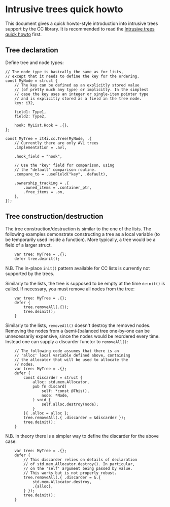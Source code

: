 # Intrusive trees quick howto

This document gives a quick howto-style introduction into intrusive trees support by the CC library. It is recommended to read the [Intrusive trees quick howto](intrusive-lists.md) first.

## Tree declaration

Define tree and node types:
```
// The node type is basically the same as for lists,
// except that it needs to define the key for the ordering.
const MyNode = struct {
    // The key can be defined as an explicitly stored value
    // (of pretty much any type) or implicitly. In the simplest
    // case the key uses an integer or single-item pointer type
    // and is explicitly stored as a field in the tree node.
    key: i32,

    field1: Type1,
    field2: Type2,

    hook: MyList.Hook = .{},
};

const MyTree = zt4i.cc.Tree(MyNode, .{
    // Currently there are only AVL trees
    .implementation = .avl,

    .hook_field = "hook",

    // Use the "key" field for comparison, using
    // the "default" comparison routine.
    .compare_to = .useField("key", .default),

    .ownership_tracking = .{
        .owned_items = .container_ptr,
        .free_items = .on,
    },
});
```

## Tree construction/destruction

The tree construction/destruction is similar to the one of the lists. The following examples demonstrate constructing a tree as a local variable (to be temporarily used inside a function). More typically, a tree would be a field of a larger struct.
```
    var tree: MyTree = .{};
    defer tree.deinit();
```
N.B. The in-place `init()` pattern available for CC lists is currently not supported by the trees.

Similarly to the lists, the tree is supposed to be empty at the time `deinit()` is called. If necessary, you must remove all nodes from the tree:
```
    var tree: MyTree = .{};
    defer {
        tree.removeAll(.{});
        tree.deinit();
    }
```
Similarly to the lists, `removeAll()` doesn't destroy the removed nodes. Removing the nodes from a (semi-)balanced tree one-by-one can be unnecessarily expensive, since the nodes would be reordered every time. Instead one can supply a discarder functor to `removeAll()`:
```
    // The following code assumes that there is an
    // 'alloc' local variable defined above, containing
    // the allocator that will be used to allocate the
    // nodes.
    var tree: MyTree = .{};
    defer {
        const discarder = struct {
            alloc: std.mem.Allocator,
            pub fn discard(
                self: *const @This(),
                node: *Node,
            ) void {
                self.alloc.destroy(node);
            }
        }{ .alloc = alloc };
        tree.removeAll(.{ .discarder = &discarder });
        tree.deinit();
    }
```
N.B. In theory there is a simpler way to define the discarder for the above case:
```
    var tree: MyTree = .{};
    defer {
        // This discarder relies on details of declaration
        // of std.mem.Allocator.destroy(). In particular,
        // on the 'self' argument being passed by value.
        // This works but is not properly robust.
        tree.removeAll(.{ .discarder = &.{
            std.mem.Allocator.destroy,
            .{alloc},
        } });
        tree.deinit();
    }
```
